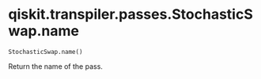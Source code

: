 # qiskit.transpiler.passes.StochasticSwap.name

`StochasticSwap.name()`

Return the name of the pass.

